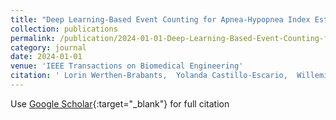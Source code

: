```yaml
---
title: "Deep Learning-Based Event Counting for Apnea-Hypopnea Index Estimation using Recursive Spiking Neural Networks"
collection: publications
permalink: /publication/2024-01-01-Deep-Learning-Based-Event-Counting-for-Apnea-Hypopnea-Index-Estimation-using-Recursive-Spiking-Neural-Networks
category: journal
date: 2024-01-01
venue: 'IEEE Transactions on Biomedical Engineering'
citation: ' Lorin Werthen-Brabants,  Yolanda Castillo-Escario,  Willemijn Groenendaal,  Raimon Jan{\&apos;e},  Tom Dhaene,  Dirk Deschrijver, &quot;Deep Learning-Based Event Counting for Apnea-Hypopnea Index Estimation using Recursive Spiking Neural Networks.&quot; IEEE Transactions on Biomedical Engineering, 2024.'
---
```

Use [Google Scholar](https://scholar.google.com/scholar?q=Deep+Learning+Based+Event+Counting+for+Apnea+Hypopnea+Index+Estimation+using+Recursive+Spiking+Neural+Networks){:target="_blank"} for full citation